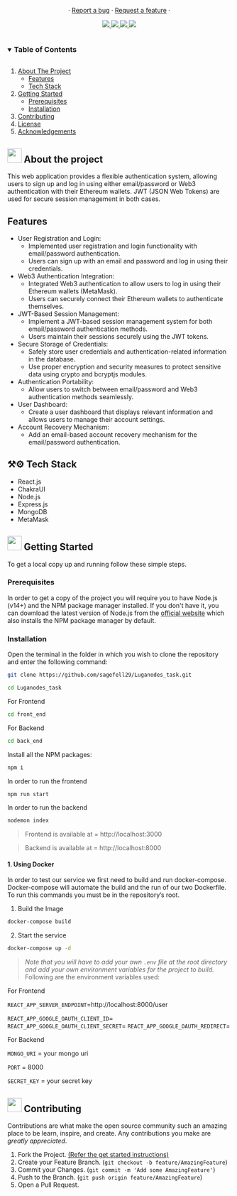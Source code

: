 

<p align="center">
  ·
  <a href="https://github.com/sagefell29/Luganodes_task/issues/new?assignees=&labels=bug&template=bug_report.md&title=%5BBug%5D%3A+">Report a bug</a> 
  ·
  <a href="https://github.com/sagefell29/Luganodes_task/issues/new?assignees=&labels=enhancement&template=feature_request.md&title=%5BFeat%5D%3A+">Request a feature</a>
  ·
  </p>
</p>


<p align="center">
  <a href="https://github.com/sagefell29/Luganodes_task/graphs/contributors">
    <img src="https://img.shields.io/github/contributors/sagefell29/Luganodes_task.svg?style=flat">
  </a>
  <a href="https://github.com/sagefell29/Luganodes_task/network/members">
    <img src="https://img.shields.io/github/forks/sagefell29/Luganodes_task?style=flat">
  </a>  
  <a href="https://github.com/sagefell29/Luganodes_task/stargazers">
    <img src="https://img.shields.io/github/stars/sagefell29/Luganodes_task?style=flat">
  </a>
  <a href="https://github.com/sagefell29/Luganodes_task/issues">
    <img src="https://img.shields.io/github/issues/sagefell29/Luganodes_task?style=flat">
  </a>
</p>

<details open="open">
  <summary><h3 style="display: inline-block">Table of Contents</h3></summary>
  <ol>
    <li><a href="#-about-the-project">About The Project</a>
      <ul>
        <li><a href="#-features">Features</a></li>
        <li><a href="#-tech-stack">Tech Stack</a></li>
      </ul>
    </li>
    <li>
      <a href="#-getting-started">Getting Started</a>
      <ul>
        <li><a href="#prerequisites">Prerequisites</a></li>
        <li><a href="#installation">Installation</a></li>
      </ul>
    </li>
    <li><a href="#-contributing">Contributing</a></li>
    <li><a href="#-license">License</a></li>
    <li><a href="#-acknowledgements">Acknowledgements</a></li>
  </ol>
</details>

## <img src="https://openclipart.org/download/307315/1538154643.svg" width="32" height="32"> About the project

This web application provides a flexible authentication system, allowing users to sign up and log in using either email/password or Web3 authentication with their Ethereum wallets. JWT (JSON Web Tokens) are used for secure session management in both cases.

## Features

- User Registration and Login:
  - Implemented user registration and login functionality with email/password authentication.
  - Users can sign up with an email and password and log in using their credentials.
- Web3 Authentication Integration:
  - Integrated Web3 authentication to allow users to log in using their Ethereum wallets (MetaMask).
  - Users can securely connect their Ethereum wallets to authenticate themselves.
- JWT-Based Session Management:
  - Implement a JWT-based session management system for both email/password <!-- and Web3 --> authentication methods.
  - Users maintain their sessions securely using the JWT tokens.
- Secure Storage of Credentials:
  - Safely store user credentials and authentication-related information in the database.
  - Use proper encryption and security measures to protect sensitive data using crypto and bcryptjs modules.
- Authentication Portability:
  - Allow users to switch between email/password and Web3 authentication methods seamlessly.
- User Dashboard:
  - Create a user dashboard that displays relevant information and allows users to manage their account settings.
- Account Recovery Mechanism:
  - Add an email-based account recovery mechanism for the email/password authentication.

## ⚒⚙ Tech Stack

<ul>
<li>React.js</li>
<li>ChakraUI</li>
<li>Node.js</li>
<li>Express.js</li>
<li>MongoDB</li>
<li>MetaMask</li>

</ul>

## <img src="https://cdn.iconscout.com/icon/free/png-512/laptop-user-1-1179329.png" width="32" height="32"> Getting Started

To get a local copy up and running follow these simple steps.

### Prerequisites

In order to get a copy of the project you will require you to have Node.js (v14+) and the NPM package manager installed. If you don't have it, you can download the latest version of Node.js from the [official website](https://nodejs.org/en/download/) which also installs the NPM package manager by default.

### Installation

Open the terminal in the folder in which you wish to clone the repository and enter the following command:

```bash
git clone https://github.com/sagefell29/Luganodes_task.git
```
```bash
cd Luganodes_task
```
For Frontend
```bash
cd front_end
```
For Backend
```bash
cd back_end
```

Install all the NPM packages:
```bash
npm i
```
In order to run the frontend
```bash
npm run start
```
In order to run the backend
```bash
nodemon index
```
> Frontend is available at = http://localhost:3000

> Backend is available at = http://localhost:8000

#### 1. Using Docker

In order to test our service we first need to build and run docker-compose. Docker-compose will automate the build and the run of our two Dockerfile.
To run this commands you must be in the repository’s root.
1. Build the Image
```bash
docker-compose build
```

2. Start the service
```bash
docker-compose up -d
```


> *Note that you will have to add your own `.env` file at the root directory and add your own environment variables for the project to build.*
> Following are the environment variables used:

For Frontend

`REACT_APP_SERVER_ENDPOINT`=http://localhost:8000/user

`REACT_APP_GOOGLE_OAUTH_CLIENT_ID`=
`REACT_APP_GOOGLE_OAUTH_CLIENT_SECRET`=
`REACT_APP_GOOGLE_OAUTH_REDIRECT`=

For Backend 

`MONGO_URI` = your mongo uri

`PORT` = 8000

`SECRET_KEY` = your secret key



## <img src="https://hpe-developer-portal.s3.amazonaws.com/uploads/media/2020/3/git-icon-1788c-1590702885345.png" width=32 height=32> Contributing

Contributions are what make the open source community such an amazing place to be learn, inspire, and create. Any contributions you make are *greatly appreciated*.

1. Fork the Project. [(Refer the get started instructions)](#-getting-started)
2. Create your Feature Branch. (`git checkout -b feature/AmazingFeature`)
3. Commit your Changes. (`git commit -m 'Add some AmazingFeature'`)
4. Push to the Branch. (`git push origin feature/AmazingFeature`)
5. Open a Pull Request.
